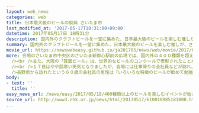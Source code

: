```yaml
---
layout: web_news
categories: web
title: 日本最大級のビールの祭典 さいたま市
last_modified_at: '2017-05-17T18:31:00+09:00'
datetime: 2017年05月17日 18時31分
description: 国内外のクラフトビールを一堂に集めた、日本最大級のビールを楽しむ催しが、さいたま市で始まりました。
summary: 国内外のクラフトビールを一堂に集めた、日本最大級のビールを楽しむ催しが、さいたま市で始まりました。
movie_url: https://newswebeasy.github.io/ja201705/news/web/movie/2017/05/18/k10010985181000.mp4
more: 会場のさいたま市中央区のさいたま新都心駅前の広場では、国内外の４００種類を超えるクラフトビールと料理などが販売されています。<br /><br />このうちベルギーのビールを扱うブースでは、ビールの種類によってさまざまな形をした専用のグラスが使われ、本場の雰囲気を味わうことができます。<br
  /><br />また、大阪の「箕面ビール」は、世界的なビールのコンクールで表彰されたことがあり、代表的な種類のストロングエールはしっかりとした苦みが特徴です。<br
  /><br />１７日はやや肌寒い天気となりましたが、会場には仕事帰りの会社員などが訪れ、個性豊かなビールの中からお気に入りの物を買い求めて、早速おいしそうに味わっていました。<br
  />長野県から訪れたという６０歳の会社員の男性は「いろいろな特徴のビールが飲めて勉強になります。どれもおいしいです」と話していました。<br /><br />この催しは今月２１日まで開かれています。
body:
- text: ''
  title: ''
easy_news_url: /news/easy/2017/05/18/400種類以上のビールを楽しむイベントが始まる/
source_url: http://www3.nhk.or.jp/news/html/20170517/k10010985181000.html
...
```


